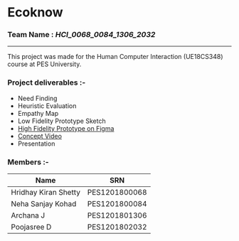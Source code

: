 # Ecoknow

### Team Name : *HCI_0068_0084_1306_2032*
---
This project was made for the Human Computer Interaction (UE18CS348) course at PES University.
### Project deliverables :-
* Need Finding
* Heuristic Evaluation
* Empathy Map 
* Low Fidelity Prototype Sketch 
* [High Fidelity Prototype on Figma](https://www.figma.com/proto/FrzLiLrkhuLXgJTqQxsSBV/EcoKnow-Wireframes?node-id=72%3A0&scaling=scale-down&page-id=0%3A1)
* [Concept Video](https://youtu.be/SJqA2ZL_uDU)
*  Presentation 



### Members :-
| Name                 | SRN           |
|----------------------|---------------|
| Hridhay Kiran Shetty | PES1201800068 |
| Neha Sanjay Kohad    | PES1201800084 |
| Archana J            | PES1201801306 |
| Poojasree D           | PES1201802032 |
